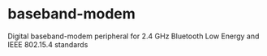 # baseband-modem
Digital baseband-modem peripheral for 2.4 GHz Bluetooth Low Energy and IEEE 802.15.4 standards

